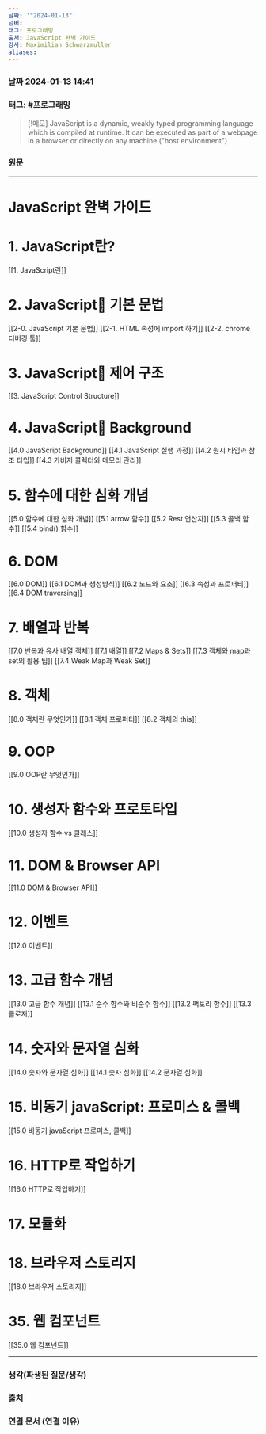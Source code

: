 ```yaml
---
날짜: '"2024-01-13"'
넘버: 
태그: 프로그래밍
출처: JavaScript 완벽 가이드
강사: Maximilian Schwarzmuller
aliases:
---
```

### 날짜  2024-01-13 14:41

### 태그: #프로그래밍 

>[!메모]
> JavaScript is a dynamic, weakly typed programming language which is compiled at runtime. It can be executed as part of a webpage in a browser or directly on any machine ("host environment")

### 원문
---
# JavaScript 완벽 가이드
# 1. JavaScript란?
[[1. JavaScript란]]
# 2. JavaScript 기본 문법
[[2-0. JavaScript 기본 문법]]
[[2-1. HTML 속성에 import 하기]]
[[2-2. chrome 디버깅 툴]]
# 3. JavaScript 제어 구조
[[3. JavaScript Control Structure]]
# 4. JavaScript Background
[[4.0 JavaScript Background]]
[[4.1 JavaScript 실행 과정]]
[[4.2 원시 타입과 참조 타입]]
[[4.3 가비지 콜렉터와 메모리 관리]]
# 5. 함수에 대한 심화 개념
[[5.0 함수에 대한 심화 개념]]
[[5.1 arrow 함수]]
[[5.2 Rest 연산자]]
[[5.3 콜백 함수]]
[[5.4 bind() 함수]]
# 6. DOM
[[6.0 DOM]]
[[6.1 DOM과 생성방식]]
[[6.2 노드와 요소]]
[[6.3 속성과 프로퍼티]]
[[6.4 DOM traversing]]
# 7. 배열과 반복
[[7.0 반복과 유사 배열 객체]]
[[7.1 배열]]
[[7.2 Maps & Sets]]
[[7.3 객체와 map과 set의 활용 팁]]
[[7.4 Weak Map과 Weak Set]]
# 8. 객체
[[8.0 객체란 무엇인가]]
[[8.1 객체 프로퍼티]]
[[8.2 객체의 this]]
# 9. OOP
[[9.0 OOP란 무엇인가]]
# 10. 생성자 함수와 프로토타입
[[10.0 생성자 함수 vs 클래스]]
# 11. DOM & Browser API
[[11.0 DOM & Browser API]]
# 12. 이벤트
[[12.0 이벤트]]
# 13. 고급 함수 개념
[[13.0 고급 함수 개념]]
[[13.1 순수 함수와 비순수 함수]]
[[13.2 팩토리 함수]]
[[13.3 클로저]]
# 14. 숫자와 문자열 심화
[[14.0 숫자와 문자열 심화]]
[[14.1 숫자 심화]]
[[14.2 문자열 심화]]
# 15. 비동기 javaScript: 프로미스 & 콜백
[[15.0 비동기 javaScript 프로미스, 콜백]]
# 16. HTTP로 작업하기
[[16.0 HTTP로 작업하기]]
# 17. 모듈화
# 18. 브라우저 스토리지
[[18.0 브라우저 스토리지]]
# 35. 웹 컴포넌트
[[35.0 웹 컴포넌트]]
















---
### 생각(파생된 질문/생각)

### 출처

### 연결 문서 (연결 이유)
